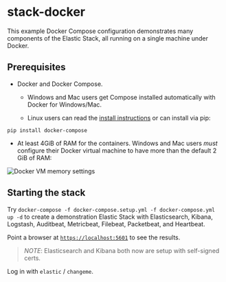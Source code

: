 # stack-docker
This example Docker Compose configuration demonstrates many components of the
Elastic Stack, all running on a single machine under Docker.

## Prerequisites
- Docker and Docker Compose.
  * Windows and Mac users get Compose installed automatically
with Docker for Windows/Mac.

  * Linux users can read the [install instructions](https://docs.docker.com/compose/install/#install-compose) or can install via pip:
```
pip install docker-compose
```

* At least 4GiB of RAM for the containers. Windows and Mac users _must_
configure their Docker virtual machine to have more than the default 2 GiB of
RAM:

![Docker VM memory settings](screenshots/docker-vm-memory-settings.png)

## Starting the stack
Try `docker-compose -f docker-compose.setup.yml -f docker-compose.yml up -d` to create a demonstration Elastic Stack with
Elasticsearch, Kibana, Logstash, Auditbeat, Metricbeat, Filebeat, Packetbeat,
and Heartbeat.

Point a browser at [`https://localhost:5601`](https://localhost:5601) to see the results.
> *NOTE*: Elasticsearch and Kibana both now are setup with self-signed certs.

Log in with `elastic` / `changeme`.
